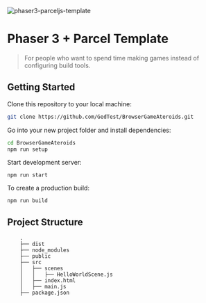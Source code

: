 ![phaser3-parceljs-template](https://user-images.githubusercontent.com/2236153/71606463-37a0da80-2b2e-11ea-9b5f-5d26ccc84f91.png)

# Phaser 3 + Parcel Template
> For people who want to spend time making games instead of configuring build tools.


## Getting Started

Clone this repository to your local machine:

```bash
git clone https://github.com/GedTest/BrowserGameAteroids.git
```


Go into your new project folder and install dependencies:

```bash
cd BrowserGameAteroids
npm run setup
```

Start development server:

```
npm run start
```

To create a production build:

```
npm run build
```

## Project Structure

```
    .
    ├── dist
    ├── node_modules
    ├── public
    ├── src
    │   ├── scenes
    │   │   ├── HelloWorldScene.js
    │   ├── index.html
    │   ├── main.js
    ├── package.json
```
